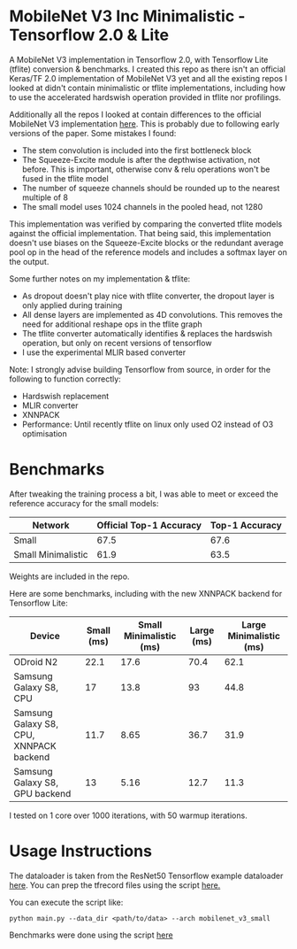 # MobileNet V3 Inc Minimalistic - Tensorflow 2.0 & Lite

A MobileNet V3 implementation in Tensorflow 2.0, with Tensorflow Lite (tflite) conversion & benchmarks.  I created this repo as there isn't an official Keras/TF 2.0 implementation of MobileNet V3 yet and all the existing repos I looked at didn't contain minimalistic or tflite implementations, including how to use the accelerated hardswish operation provided in tflite nor profilings.

Additionally all the repos I looked at contain differences to the official MobileNet V3 implementation [here](https://github.com/tensorflow/models/tree/master/research/slim/nets/mobilenet).  This is probably due to following early versions of the paper.  Some mistakes I found:

* The stem convolution is included into the first bottleneck block
* The Squeeze-Excite module is after the depthwise activation, not before.  This is important, otherwise conv & relu operations won't be fused in the tflite model
* The number of squeeze channels should be rounded up to the nearest multiple of 8
* The small model uses 1024 channels in the pooled head, not 1280

This implementation was verified by comparing the converted tflite models against the official implementation.  That being said, this implementation doesn't use biases on the Squeeze-Excite blocks or the redundant average pool op in the head of the reference models and includes a softmax layer on the output.

Some further notes on my implementation & tflite:

* As dropout doesn't play nice with tflite converter, the dropout layer is only applied during training 
* All dense layers are implemented as 4D convolutions.  This removes the need for additional reshape ops in the tflite graph
* The tflite converter automatically identifies & replaces the hardswish operation, but only on recent versions of tensorflow
* I use the experimental MLIR based converter

Note: I strongly advise building Tensorflow from source, in order for the following to function correctly:

* Hardswish replacement
* MLIR converter
* XNNPACK
* Performance: Until recently tflite on linux only used O2 instead of O3 optimisation

# Benchmarks
After tweaking the training process a bit, I was able to meet or exceed the reference accuracy for the small models:

Network             | Official Top-1 Accuracy | Top-1 Accuracy
---                 | ---                     | ---
Small               | 67.5                    | 67.6
Small Minimalistic  | 61.9                    | 63.5

Weights are included in the repo.

Here are some benchmarks, including with the new XNNPACK backend for Tensorflow Lite:

Device                                  | Small (ms) | Small Minimalistic (ms) | Large (ms) | Large Minimalistic (ms)
---                                     | ---        | ---                     | ---        | ---
ODroid N2                               | 22.1       | 17.6                    | 70.4       | 62.1
Samsung Galaxy S8, CPU	                 | 17         | 13.8                    | 93         | 44.8
Samsung Galaxy S8, CPU, XNNPACK backend | 11.7       | 8.65                    | 36.7       | 31.9
Samsung Galaxy S8, GPU backend          | 13         | 5.16                    | 12.7       | 11.3

I tested on 1 core over 1000 iterations, with 50 warmup iterations.

# Usage Instructions

The dataloader is taken from the ResNet50 Tensorflow example dataloader [here](https://github.com/tensorflow/tpu/blob/master/models/experimental/resnet50_keras/imagenet_input.py). You can prep the tfrecord files using the script [here.](https://github.com/tensorflow/tpu/blob/master/tools/datasets/imagenet_to_gcs.py)

You can execute the script like:

```
python main.py --data_dir <path/to/data> --arch mobilenet_v3_small
```

Benchmarks were done using the script [here](https://github.com/tensorflow/tensorflow/tree/master/tensorflow/lite/tools/benchmark)


